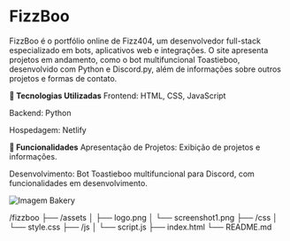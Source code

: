 # FizzBoo

FizzBoo é o portfólio online de Fizz404, um desenvolvedor full-stack especializado em bots, aplicativos web e integrações. O site apresenta projetos em andamento, como o bot multifuncional Toastieboo, desenvolvido com Python e Discord.py, além de informações sobre outros projetos e formas de contato.

**🚀 Tecnologias Utilizadas**
Frontend: HTML, CSS, JavaScript

Backend: Python

Hospedagem: Netlify

**🧩 Funcionalidades**
Apresentação de Projetos: Exibição de projetos e informações.

Desenvolvimento: Bot Toastieboo multifuncional para Discord, com funcionalidades em desenvolvimento.

![Imagem Bakery](img/tst.png)


/fizzboo
├── /assets
│   ├── logo.png
│   └── screenshot1.png
├── /css
│   └── style.css
├── /js
│   └── script.js
├── index.html
└── README.md

